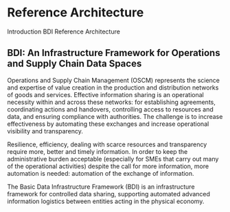 # Reference Architecture

Introduction BDI Reference Architecture

## BDI: An Infrastructure Framework for Operations and Supply Chain Data Spaces

Operations and Supply Chain Management (OSCM) represents the science and expertise of value creation in the production and distribution networks of goods and services. Effective information sharing is an operational necessity within and across these networks: for establishing agreements, coordinating actions and handovers, controlling access to resources and data, and ensuring compliance with authorities. The challenge is to increase effectiveness by automating these exchanges and increase operational visibility and transparency.

Resilience, efficiency, dealing with scarce resources and transparency require more, better and timely information. In order to keep the administrative burden acceptable (especially for SMEs that carry out many of the operational activities) despite the call for more information, more automation is needed: automation of the exchange of information.

The Basic Data Infrastructure Framework (BDI) is an infrastructure framework for controlled data sharing, supporting automated advanced information logistics between entities acting in the physical economy.

&#x20;
